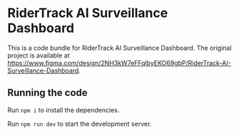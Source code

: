 
  # RiderTrack AI Surveillance Dashboard

  This is a code bundle for RiderTrack AI Surveillance Dashboard. The original project is available at https://www.figma.com/design/2NH3kW7eFFqlbyEKO69gbP/RiderTrack-AI-Surveillance-Dashboard.

  ## Running the code

  Run `npm i` to install the dependencies.

  Run `npm run dev` to start the development server.
  